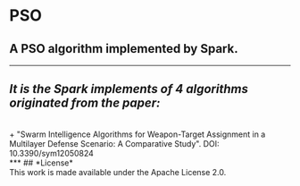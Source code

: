 # PSO
## A PSO algorithm implemented by Spark.
---
## *It is the Spark implements of 4 algorithms originated from the paper:*
<br>
+ "Swarm Intelligence Algorithms for Weapon-Target Assignment in a Multilayer Defense Scenario: A Comparative Study". DOI: 10.3390/sym12050824
<br>
***
## *License*
<br>
This work is made available under the Apache License 2.0.
